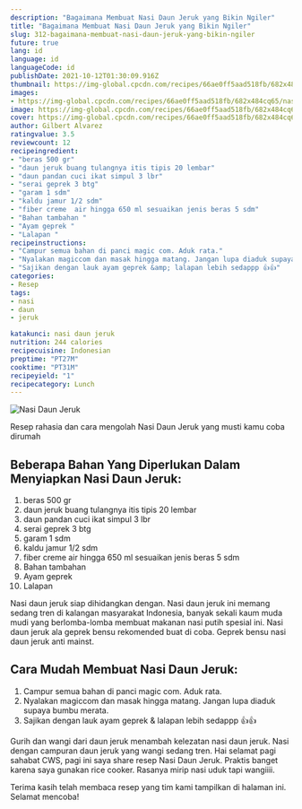 ```yaml
---
description: "Bagaimana Membuat Nasi Daun Jeruk yang Bikin Ngiler"
title: "Bagaimana Membuat Nasi Daun Jeruk yang Bikin Ngiler"
slug: 312-bagaimana-membuat-nasi-daun-jeruk-yang-bikin-ngiler
future: true
lang: id
language: id
languageCode: id
publishDate: 2021-10-12T01:30:09.916Z 
thumbnail: https://img-global.cpcdn.com/recipes/66ae0ff5aad518fb/682x484cq65/nasi-daun-jeruk-foto-resep-utama.png
images:
- https://img-global.cpcdn.com/recipes/66ae0ff5aad518fb/682x484cq65/nasi-daun-jeruk-foto-resep-utama.png
image: https://img-global.cpcdn.com/recipes/66ae0ff5aad518fb/682x484cq65/nasi-daun-jeruk-foto-resep-utama.png
cover: https://img-global.cpcdn.com/recipes/66ae0ff5aad518fb/682x484cq65/nasi-daun-jeruk-foto-resep-utama.png
author: Gilbert Alvarez
ratingvalue: 3.5
reviewcount: 12
recipeingredient:
- "beras 500 gr"
- "daun jeruk buang tulangnya itis tipis 20 lembar"
- "daun pandan cuci ikat simpul 3 lbr"
- "serai geprek 3 btg"
- "garam 1 sdm"
- "kaldu jamur 1/2 sdm"
- "fiber creme  air hingga 650 ml sesuaikan jenis beras 5 sdm"
- "Bahan tambahan "
- "Ayam geprek "
- "Lalapan "
recipeinstructions:
- "Campur semua bahan di panci magic com. Aduk rata."
- "Nyalakan magiccom dan masak hingga matang. Jangan lupa diaduk supaya bumbu merata."
- "Sajikan dengan lauk ayam geprek &amp; lalapan lebih sedappp 👍👍"
categories:
- Resep
tags:
- nasi
- daun
- jeruk

katakunci: nasi daun jeruk 
nutrition: 244 calories
recipecuisine: Indonesian
preptime: "PT27M"
cooktime: "PT31M"
recipeyield: "1"
recipecategory: Lunch
---
```



![Nasi Daun Jeruk](https://img-global.cpcdn.com/recipes/66ae0ff5aad518fb/682x484cq65/nasi-daun-jeruk-foto-resep-utama.png)

Resep rahasia dan cara mengolah  Nasi Daun Jeruk yang musti kamu coba dirumah

<!--inarticleads1-->

## Beberapa Bahan Yang Diperlukan Dalam Menyiapkan Nasi Daun Jeruk:

1. beras 500 gr
1. daun jeruk buang tulangnya itis tipis 20 lembar
1. daun pandan cuci ikat simpul 3 lbr
1. serai geprek 3 btg
1. garam 1 sdm
1. kaldu jamur 1/2 sdm
1. fiber creme  air hingga 650 ml sesuaikan jenis beras 5 sdm
1. Bahan tambahan 
1. Ayam geprek 
1. Lalapan 

Nasi daun jeruk siap dihidangkan dengan. Nasi daun jeruk ini memang sedang tren di kalangan masyarakat Indonesia, banyak sekali kaum muda mudi yang berlomba-lomba membuat makanan nasi putih spesial ini. Nasi daun jeruk ala geprek bensu rekomended buat di coba. Geprek bensu nasi daun jeruk anti mainst. 

<!--inarticleads2-->

## Cara Mudah Membuat Nasi Daun Jeruk:

1. Campur semua bahan di panci magic com. Aduk rata.
1. Nyalakan magiccom dan masak hingga matang. Jangan lupa diaduk supaya bumbu merata.
1. Sajikan dengan lauk ayam geprek &amp; lalapan lebih sedappp 👍👍


Gurih dan wangi dari daun jeruk menambah kelezatan nasi daun jeruk. Nasi dengan campuran daun jeruk yang wangi sedang tren. Hai selamat pagi sahabat CWS, pagi ini saya share resep Nasi Daun Jeruk. Praktis banget karena saya gunakan rice cooker. Rasanya mirip nasi uduk tapi wangiiii. 

Terima kasih telah membaca resep yang tim kami tampilkan di halaman ini. Selamat mencoba!
